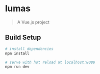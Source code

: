 # lumas

> A Vue.js project

## Build Setup

``` bash
# install dependencies
npm install

# serve with hot reload at localhost:8080
npm run dev
